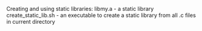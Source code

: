 Creating and using static libraries:
libmy.a - a static library
create_static_lib.sh - an executable to create a static library from all .c files in current directory
